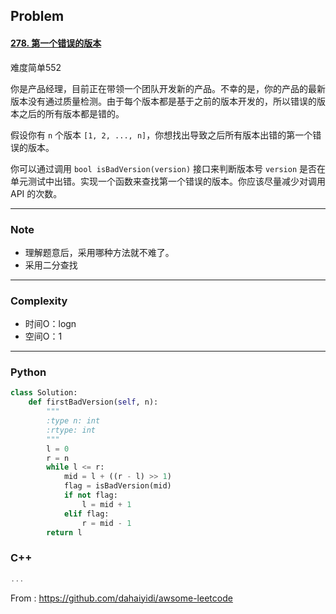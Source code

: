 ## Problem

#### [278. 第一个错误的版本](https://leetcode-cn.com/problems/first-bad-version/)

难度简单552

你是产品经理，目前正在带领一个团队开发新的产品。不幸的是，你的产品的最新版本没有通过质量检测。由于每个版本都是基于之前的版本开发的，所以错误的版本之后的所有版本都是错的。

假设你有 `n` 个版本 `[1, 2, ..., n]`，你想找出导致之后所有版本出错的第一个错误的版本。

你可以通过调用 `bool isBadVersion(version)` 接口来判断版本号 `version` 是否在单元测试中出错。实现一个函数来查找第一个错误的版本。你应该尽量减少对调用 API 的次数。

------

### Note

- 理解题意后，采用哪种方法就不难了。
- 采用二分查找

------

### Complexity

- 时间O：logn
- 空间O：1

------

### Python

```python
class Solution:
    def firstBadVersion(self, n):
        """
        :type n: int
        :rtype: int
        """
        l = 0
        r = n
        while l <= r:
            mid = l + ((r - l) >> 1)
            flag = isBadVersion(mid)
            if not flag:
                l = mid + 1
            elif flag:
                r = mid - 1
        return l
```

### C++

```C++
...
```



From : https://github.com/dahaiyidi/awsome-leetcode
